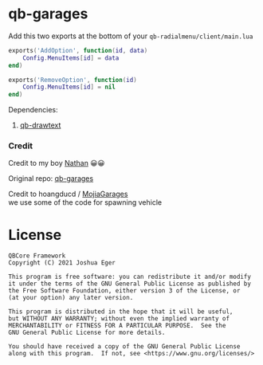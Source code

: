 # qb-garages

Add this two exports at the bottom of your `qb-radialmenu/client/main.lua`

```lua
exports('AddOption', function(id, data)
    Config.MenuItems[id] = data
end)

exports('RemoveOption', function(id)
    Config.MenuItems[id] = nil
end)
```

Dependencies:

1. [qb-drawtext](https://github.com/IdrisDose/qb-drawtext)

### Credit
Credit to my boy [Nathan](https://github.com/Nathan-FiveM) 😀😀

Original repo: [qb-garages](https://github.com/qbcore-framework/qb-garages)

Credit to hoangducd / [MojiaGarages](https://github.com/hoangducdt/MojiaGarages)
<BR>
we use some of the code for spawning vehicle

# License

    QBCore Framework
    Copyright (C) 2021 Joshua Eger

    This program is free software: you can redistribute it and/or modify
    it under the terms of the GNU General Public License as published by
    the Free Software Foundation, either version 3 of the License, or
    (at your option) any later version.

    This program is distributed in the hope that it will be useful,
    but WITHOUT ANY WARRANTY; without even the implied warranty of
    MERCHANTABILITY or FITNESS FOR A PARTICULAR PURPOSE.  See the
    GNU General Public License for more details.

    You should have received a copy of the GNU General Public License
    along with this program.  If not, see <https://www.gnu.org/licenses/>

